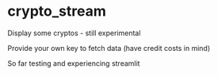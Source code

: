 # crypto_stream
Display some cryptos - still experimental  

Provide your own key to fetch data (have credit costs in mind)  

So far testing and experiencing streamlit   
